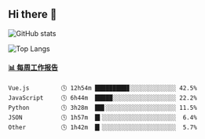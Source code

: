 ## Hi there 👋

![GitHub stats](https://github-readme-stats.orilight.top/api?username=orilights)

![Top Langs](https://github-readme-stats.orilight.top/api/top-langs/?username=orilights&layout=compact)

<!-- waka-box start -->
#### <a href="https://gist.github.com/92c8d5b388768c10efcba86e82b7c4fb" target="_blank">📊 每周工作报告</a>
```text
Vue.js         🕓 12h54m █████████▊░░░░░░░░░░░░░ 42.5%
JavaScript     🕓 6h44m  █████░░░░░░░░░░░░░░░░░░ 22.2%
Python         🕓 3h28m  ██▋░░░░░░░░░░░░░░░░░░░░ 11.5%
JSON           🕓 1h57m  █▍░░░░░░░░░░░░░░░░░░░░░  6.4%
Other          🕓 1h42m  █▎░░░░░░░░░░░░░░░░░░░░░  5.7%
```
<!-- Powered by https://github.com/journey-ad/waka-box-go . -->
<!-- waka-box end -->
